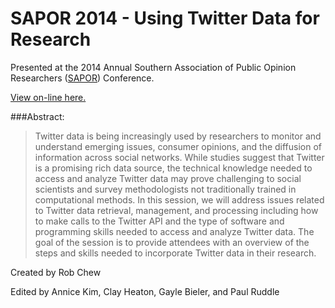# SAPOR 2014 - Using Twitter Data for Research

Presented at the 2014 Annual Southern Association of Public Opinion Researchers ([SAPOR](http://southernassociationforpublicopinionresearch.org/index.htm)) Conference. 

[View on-line here.](http://rchew.github.io/SAPOR_2014_Twitter/#/)

###Abstract:
>Twitter data is being increasingly used by researchers to monitor and understand emerging issues, consumer opinions, and the diffusion of information across social networks. While studies suggest that Twitter is a promising rich data source, the technical knowledge needed to access and analyze Twitter data may prove challenging to social scientists and survey methodologists not traditionally trained in computational methods. In this session, we will address issues related to Twitter data retrieval, management, and processing including how to make calls to the Twitter API and the type of software and programming skills needed to access and analyze Twitter data. The goal of the session is to provide attendees with an overview of the steps and skills needed to incorporate Twitter data in their research.


Created by Rob Chew

Edited by Annice Kim, Clay Heaton, Gayle Bieler, and Paul Ruddle


